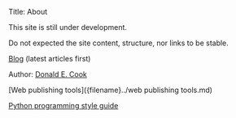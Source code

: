 Title: About   

This site is still under development.

Do not expected the site content, structure, nor links to be stable.

[Blog](../blog.html) (latest articles first)
  
Author: [Donald E. Cook]({filename}../donald-cook.md)  

[Web publishing tools]({filename}../web publishing tools.md)  

[Python programming style guide]({filename}../python_style_guide.md)  
